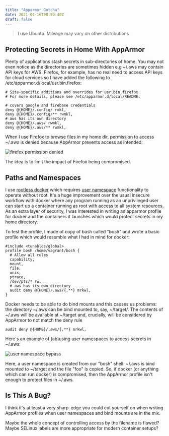 ```yaml
---
title: "Apparmor Gotcha"
date: 2021-04-16T08:59:40Z
draft: false
---
```


> I use Ubuntu. Mileage may vary on other distributions

## Protecting Secrets in Home With AppArmor

Plenty of applications stash secrets in sub-directories of home. You may
not even notice as the directories are sometimes hidden e.g ~/.aws may contain
API keys for AWS. Firefox, for example, has
no real need to access API keys for cloud services
so I have added the following to /etc/apparmor.d/local/usr.bin.firefox:

```shell
# Site-specific additions and overrides for usr.bin.firefox.
# For more details, please see /etc/apparmor.d/local/README.

# covers google and firebase credentials
deny @{HOME}/.config/ rmkl,
deny @{HOME}/.config/** rwmkl,
# aws has its own directory
deny @{HOME}/.aws/ rwmkl,
deny @{HOME}/.aws/** rwmkl,
```

When I use Firefox to browse files in my home dir, permission to access ~/.aws is denied because AppArmor prevents access as intended:

![firefox permission denied](/images/apparmorbypass/denied.png#center)

The idea is to limit the impact of Firefox
being compromised.

## Paths and Namespaces

I use [rootless docker](https://docs.docker.com/engine/security/rootless/) which requires [user
namespace](https://man7.org/linux/man-pages/man7/user_namespaces.7.html) functionality to operate without
root. It's a huge improvement over the usual
insecure workflow with docker where any program running as an unprivileged user
can start up a container running as root with access to all system resources. As an extra layer of security, I was interested in writing an apparmor profile for docker
and the containers it launches which would
protect secrets in my home directory.

To test the profile, I made of copy of bash called "bosh" and wrote a basic profile which would
resemble what I had in mind for docker:

```shell
#include <tunables/global>
profile bosh /home/vagrant/bosh {
  # Allow all rules
  capability,
  mount,
  file,
  unix,
  ptrace,
  /dev/pts/* rw,
  # aws has its own directory
  audit deny @{HOME}/.aws/{,**} mrkwl,
}
```

Docker needs to be able to do bind mounts and this causes us
problems: the directory ~/.aws can be bind mounted to, say, ~/target/. The contents of ~/.aws will be available at ~/target and, crucially, will be considered by AppArmor to not match
the deny rule

```shell
audit deny @{HOME}/.aws/{,**} mrkwl,
```

Here's an example of (ab)using user namespaces to access secrets
in ~/.aws:

![user namespace bypass](/images/apparmorbypass/mount.gif#center)

Here, a user namespace is created
from our "bosh" shell. ~/.aws is bind mounted
to ~/target and the file "foo" is copied. So,
if docker (or anything which can run docker) is compromised, then the AppArmor profile
isn't enough to protect files in ~/.aws.

## Is This A Bug?

I think it's at least a very sharp-edge you could cut yourself on when writing AppArmor profiles
when user namespaces and bind mounts are in the mix.

Maybe the whole concept of controlling access by the filename is flawed? Maybe SELinux labels are
more appropriate for modern container setups?














